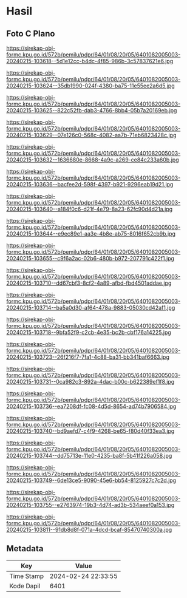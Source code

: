 # Hasil

## Foto C Plano

https://sirekap-obj-formc.kpu.go.id/572b/pemilu/pdpr/64/01/08/20/05/6401082005003-20240215-103618--5d1e12cc-b4dc-4f85-986b-3c57837621e6.jpg

https://sirekap-obj-formc.kpu.go.id/572b/pemilu/pdpr/64/01/08/20/05/6401082005003-20240215-103624--35db1990-024f-4380-ba75-11e55ee2a6d5.jpg

https://sirekap-obj-formc.kpu.go.id/572b/pemilu/pdpr/64/01/08/20/05/6401082005003-20240215-103625--822c52fb-dab3-4766-8bb4-05b7a20169eb.jpg

https://sirekap-obj-formc.kpu.go.id/572b/pemilu/pdpr/64/01/08/20/05/6401082005003-20240215-103629--07e126c0-568c-4082-aa7b-71eb6823428c.jpg

https://sirekap-obj-formc.kpu.go.id/572b/pemilu/pdpr/64/01/08/20/05/6401082005003-20240215-103632--1636680e-8668-4a9c-a269-ce84c233a60b.jpg

https://sirekap-obj-formc.kpu.go.id/572b/pemilu/pdpr/64/01/08/20/05/6401082005003-20240215-103636--bacfee2d-598f-4397-b921-9296eab19d21.jpg

https://sirekap-obj-formc.kpu.go.id/572b/pemilu/pdpr/64/01/08/20/05/6401082005003-20240215-103640--a184f0c6-d21f-4e79-8a23-62fc90d4d21a.jpg

https://sirekap-obj-formc.kpu.go.id/572b/pemilu/pdpr/64/01/08/20/05/6401082005003-20240215-103644--e9ec89e1-aa3e-4b8e-ab75-8016f652cb9b.jpg

https://sirekap-obj-formc.kpu.go.id/572b/pemilu/pdpr/64/01/08/20/05/6401082005003-20240215-103655--c9f6a2ac-02b6-480b-b972-207791c422f1.jpg

https://sirekap-obj-formc.kpu.go.id/572b/pemilu/pdpr/64/01/08/20/05/6401082005003-20240215-103710--dd67cbf3-8cf2-4a89-afbd-fbd4501addae.jpg

https://sirekap-obj-formc.kpu.go.id/572b/pemilu/pdpr/64/01/08/20/05/6401082005003-20240215-103714--ba5a0d30-af64-478a-9883-05030cd42af1.jpg

https://sirekap-obj-formc.kpu.go.id/572b/pemilu/pdpr/64/01/08/20/05/6401082005003-20240215-103718--9bfa52f9-c2cb-4e35-bc2b-cbf176a14225.jpg

https://sirekap-obj-formc.kpu.go.id/572b/pemilu/pdpr/64/01/08/20/05/6401082005003-20240215-103723--26f216f7-7fa1-4c88-ba31-bb341baf6663.jpg

https://sirekap-obj-formc.kpu.go.id/572b/pemilu/pdpr/64/01/08/20/05/6401082005003-20240215-103731--0ca982c3-892a-4dac-b00c-b622389ef1f8.jpg

https://sirekap-obj-formc.kpu.go.id/572b/pemilu/pdpr/64/01/08/20/05/6401082005003-20240215-103736--ea7208df-fc08-4d5d-8654-ad74b7906584.jpg

https://sirekap-obj-formc.kpu.go.id/572b/pemilu/pdpr/64/01/08/20/05/6401082005003-20240215-103740--bd9aefd7-c4f9-4268-be65-f80d40f33ea3.jpg

https://sirekap-obj-formc.kpu.go.id/572b/pemilu/pdpr/64/01/08/20/05/6401082005003-20240215-103744--dd75713e-11e0-4235-ba8f-5b41f226a058.jpg

https://sirekap-obj-formc.kpu.go.id/572b/pemilu/pdpr/64/01/08/20/05/6401082005003-20240215-103749--6de13ce5-9090-45e6-bb54-8125927c7c2d.jpg

https://sirekap-obj-formc.kpu.go.id/572b/pemilu/pdpr/64/01/08/20/05/6401082005003-20240215-103755--e2763974-19b3-4d74-ad3b-534aeef0a153.jpg

https://sirekap-obj-formc.kpu.go.id/572b/pemilu/pdpr/64/01/08/20/05/6401082005003-20240215-103811--91db8d8f-071a-4dcd-bcaf-85470740300a.jpg


## Metadata

| Key        | Value               |
| ---------- | ------------------- |
| Time Stamp | 2024-02-24 22:33:55 |
| Kode Dapil | 6401                |



